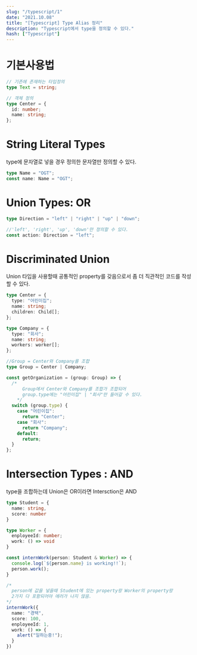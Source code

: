 ```yaml
---
slug: "/typescript/1"
date: "2021.10.08"
title: "[Typescript] Type Alias 정리"
description: "Typescript에서 type을 정의할 수 있다."
hash: ["Typescript"]
---
```


# 기본사용법

```typescript
// 기존에 존재하는 타입정의
type Text = string;

// 객체 정의
type Center = {
  id: number;
  name: string;
};
```

# String Literal Types

type에 문자열로 넣을 경우 정의한 문자열만 정의할 수 있다.

```typescript
type Name = "OGT";
const name: Name = "OGT";
```

# Union Types: OR

```typescript
type Direction = "left" | "right" | "up" | "down";

//'left', 'right', 'up', 'down'만 정의할 수 있다.
const action: Direction = "left";
```

# Discriminated Union

Union 타입을 사용할때 공통적인 property를 갖음으로서 좀 더 직관적인 코드를 작성할 수 있다.

```typescript
type Center = {
  type: "어린이집";
  name: string;
  children: Child[];
};

type Company = {
  type: "회사";
  name: string;
  workers: worker[];
};

//Group = Center와 Company를 조합
type Group = Center | Company;

const getOrganization = (group: Group) => {
  /*
      Group에서 Center와 Company를 조합가 조합되어
      group.type에는 "어린이집" | "회사"만 들어갈 수 있다.
    */
  switch (group.type) {
    case "어린이집":
      return "Center";
    case "회사":
      return "Company";
    default:
      return;
  }
};
```

# Intersection Types : AND

type을 조합하는데 Union은 OR이라면 Intersction은 AND

```typescript
type Student = {
  name: string,
  score: number
}

type Worker = {
  enployeeId: number;
  work: () => void
}

const internWork(person: Student & Worker) => {
  console.log(`${person.name} is working!!`);
  person.work();
}

/*
  person에 값을 넣을때 Student에 있는 property랑 Worker의 property랑
  2가지 다 포함되어야 에러가 나지 않음.
*/
internWork({
  name: "경택",
  score: 100,
  enployeeId: 1,
  work: () => {
    alert("일하는중!");
  }
})
```
